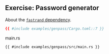 <section class="slide">

# Exercise: Password generator

</section>

<section class="slide">

About the [`fastrand` dependency](https://crates.io/crates/fastrand).

```toml
{{ #include examples/genpass/Cargo.toml::7 }}
```

</section>

<section class="slide">

main.rs

```rust,editable
{{ #include examples/genpass/src/main.rs }}
```

</section>